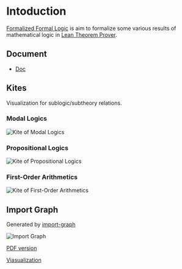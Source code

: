 # Intoduction

[Formalized Formal Logic](https://github.com/FormalizedFormalLogic/Foundation) is aim to formalize some various results of mathematical logic in [Lean Theorem Prover](https://lean-lang.org).

## Document
- [Doc](https://FormalizedFormalLogic.github.io/Foundation/doc)

## Kites

Visualization for sublogic/subtheory relations.

### Modal Logics

![Kite of Modal Logics](./assets/modal_kite.png)

### Propositional Logics

![Kite of Propositional Logics](./assets/propositional_kite.png)

### First-Order Arithmetics

![Kite of First-Order Arithmetics](./assets/arith_kite.png)

## Import Graph

Generated by [import-graph](https://github.com/leanprover-community/import-graph)

![Import Graph](./assets/import_graph.png)

[PDF version](./assets/import_graph.pdf)

[Viasualization](./assets/import_graph.html)

